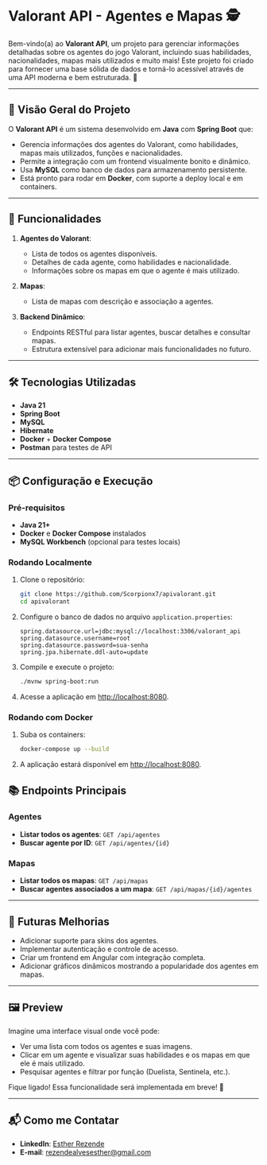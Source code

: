 # Valorant API - Agentes e Mapas 🕵️

Bem-vindo(a) ao **Valorant API**, um projeto para gerenciar informações detalhadas sobre os agentes do jogo Valorant, incluindo suas habilidades, nacionalidades, mapas mais utilizados e muito mais! 
Este projeto foi criado para fornecer uma base sólida de dados e torná-lo acessível através de uma API moderna e bem estruturada. 🌟

---

## 🌌 **Visão Geral do Projeto**

O **Valorant API** é um sistema desenvolvido em **Java** com **Spring Boot** que:
- Gerencia informações dos agentes do Valorant, como habilidades, mapas mais utilizados, funções e nacionalidades.
- Permite a integração com um frontend visualmente bonito e dinâmico.
- Usa **MySQL** como banco de dados para armazenamento persistente.
- Está pronto para rodar em **Docker**, com suporte a deploy local e em containers.

---

## 🚀 **Funcionalidades**

1. **Agentes do Valorant**:
    - Lista de todos os agentes disponíveis.
    - Detalhes de cada agente, como habilidades e nacionalidade.
    - Informações sobre os mapas em que o agente é mais utilizado.

2. **Mapas**:
    - Lista de mapas com descrição e associação a agentes.

3. **Backend Dinâmico**:
    - Endpoints RESTful para listar agentes, buscar detalhes e consultar mapas.
    - Estrutura extensível para adicionar mais funcionalidades no futuro.

---

## 🛠️ **Tecnologias Utilizadas**

- **Java 21**
- **Spring Boot**
- **MySQL**
- **Hibernate**
- **Docker** + **Docker Compose**
- **Postman** para testes de API

---

## 📦 **Configuração e Execução**

### Pré-requisitos
- **Java 21+**
- **Docker** e **Docker Compose** instalados
- **MySQL Workbench** (opcional para testes locais)

### Rodando Localmente
1. Clone o repositório:
   ```bash
   git clone https://github.com/Scorpionx7/apivalorant.git
   cd apivalorant
   ```

2. Configure o banco de dados no arquivo `application.properties`:
   ```properties
   spring.datasource.url=jdbc:mysql://localhost:3306/valorant_api
   spring.datasource.username=root
   spring.datasource.password=sua-senha
   spring.jpa.hibernate.ddl-auto=update
   ```

3. Compile e execute o projeto:
   ```bash
   ./mvnw spring-boot:run
   ```

4. Acesse a aplicação em [http://localhost:8080](http://localhost:8080).

### Rodando com Docker
1. Suba os containers:
   ```bash
   docker-compose up --build
   ```

2. A aplicação estará disponível em [http://localhost:8080](http://localhost:8080).

## 📚 **Endpoints Principais**

### Agentes
- **Listar todos os agentes**: `GET /api/agentes`
- **Buscar agente por ID**: `GET /api/agentes/{id}`

### Mapas
- **Listar todos os mapas**: `GET /api/mapas`
- **Buscar agentes associados a um mapa**: `GET /api/mapas/{id}/agentes`

---

## 🌟 **Futuras Melhorias**
- Adicionar suporte para skins dos agentes.
- Implementar autenticação e controle de acesso.
- Criar um frontend em Angular com integração completa.
- Adicionar gráficos dinâmicos mostrando a popularidade dos agentes em mapas.

---

## 🖼️ **Preview**

Imagine uma interface visual onde você pode:
- Ver uma lista com todos os agentes e suas imagens.
- Clicar em um agente e visualizar suas habilidades e os mapas em que ele é mais utilizado.
- Pesquisar agentes e filtrar por função (Duelista, Sentinela, etc.).

Fique ligado! Essa funcionalidade será implementada em breve! 🚀

---

## 📬 **Como me Contatar**

- **LinkedIn**: [Esther Rezende](https://www.linkedin.com/in/estherrezende/)
- **E-mail**: [rezendealvesesther@gmail.com](mailto:rezendealvesesther@gmail.com)

